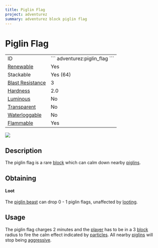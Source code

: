 ```yaml
---
title: Piglin Flag
project: adventurez
summary: adventurez block piglin flag
---
```

# Piglin Flag
<div class="main_table">
<div class="left_main_table">
<table class="left_table">
    <tbody>
        <tr>
            <td class="first-column">ID</td>
            <td class="second-column">
            ```
            adventurez:piglin_flag
            ```
            </td>
        </tr>
        <tr id="linear-top">
            <td class="first-column"><a href="https://minecraft.wiki/w/Renewable_resource" target="_blank">Renewable</a></td>
            <td class="second-column">Yes</td>
        </tr>
        <tr id="linear-top">
            <td class="first-column">Stackable</td>
            <td class="second-column">Yes (64)</td>
        </tr>
        <tr id="linear-top">
            <td class="first-column"><a href="https://minecraft.wiki/w/Explosion#Blast_resistance" target="_blank">Blast Resistance</a></td>
            <td class="second-column">3</td>
        </tr>
        <tr id="linear-top">
            <td class="first-column"><a href="https://minecraft.wiki/w/Breaking#Blocks_by_hardness" target="_blank">Hardness</a></td>
            <td class="second-column">2.0</td>
        </tr>
        <tr id="linear-top">
            <td class="first-column"><a href="https://minecraft.wiki/w/Light" target="_blank">Luminous</a></td>
            <td class="second-column">No</td>
        </tr>
        <tr id="linear-top">
            <td class="first-column"><a href="https://minecraft.wiki/w/Opacity" target="_blank">Transparent</a></td>
            <td class="second-column">No</td>
        </tr>
        <tr id="linear-top">
            <td class="first-column"><a href="https://minecraft.wiki/w/Waterlogging" target="_blank">Waterloggable</a></td>
            <td class="second-column">No</td>
        </tr>
        <tr id="linear-top">
            <td class="first-column"><a href="https://minecraft.wiki/w/Fire#Burning_blocks" target="_blank">Flammable</a></td>
            <td class="second-column">Yes</td>
        </tr>
    </tbody>
</table>
</div>
    <img src="/wiki/assets/adventurez/blocks/piglin_flag.png" loading="lazy" class="right_img_table"/>
</div>

## Description
The piglin flag is a rare [block](https://minecraft.wiki/w/Block) which can calm down nearby [piglins](https://minecraft.wiki/w/Piglin).

## Obtaining
#### Loot
The [piglin beast](/wiki/mods/AdventureZ/Entities/Piglin_Beast) can drop 0 - 1 piglin flags, unaffected by [looting](https://minecraft.wiki/w/Looting).

## Usage
The piglin flag charges 2 minutes and the [player](https://minecraft.wiki/w/Player) has to be in a 3 [block](https://minecraft.wiki/w/Block) radius to fire the calm effect indicated by [particles](https://minecraft.wiki/w/Particles). All nearby [piglins](https://minecraft.wiki/w/Piglin) will stop being [aggressive](https://minecraft.wiki/w/Piglin#Aggravation).
